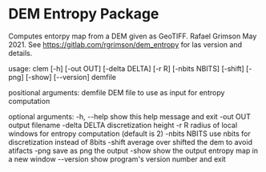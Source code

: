 # DEM Entropy Package

Computes entorpy map from a DEM given as GeoTIFF. Rafael Grimson May 2021.
See https://gitlab.com/rgrimson/dem_entropy for las version and details.

usage: clem [-h] [-out OUT] [-delta DELTA] [-r R] [-nbits NBITS] [-shift]
            [-png] [-show] [--version]
            demfile

positional arguments:
  demfile       DEM file to use as input for entropy computation

optional arguments:
  -h, --help    show this help message and exit
  -out OUT      output filename
  -delta DELTA  discretization height
  -r R          radius of local windows for entropy computation (default is 2)
  -nbits NBITS  use nbits for discretization instead of 8bits
  -shift        average over shifted the dem to avoid atifacts
  -png          save as png the output
  -show         show the output entropy map in a new window
  --version     show program's version number and exit